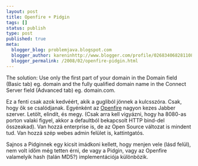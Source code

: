 ```yaml
---
layout: post
title: Openfire + Pidgin
tags: []
status: publish
type: post
published: true
meta:
  blogger_blog: problemjava.blogspot.com
  blogger_author: kareninhttp://www.blogger.com/profile/02683406828110839343noreply@blogger.com
  blogger_permalink: /2008/02/openfire-pidgin.html
---
```

The solution: Use only the first part of your domain in the Domain field
(Basic tab) eg. domain and the fully qualified domain name in the Connect
Server field (Advanced tab) eg. domain.com.

  
Ez a fenti csak azok kedvéért, akik a gugliból jönnek a kulcsszóra. Csak, hogy
ők se csalódjanak. Egyénként az
[Openfire](http://www.jivesoftware.com/products/openfire/) nagyon kezes Jabber
szerver. Letölt, elindít, és megy. (Csak arra kell vigyázni, hogy ha 8080-as
porton valaki figyel, akkor a defaultból bekapcsolt HTTP bind-del összeakad).
Van hozzá enterprise is, de az Open Source változat is mindent tud. Van hozzá
szép webes admin felület is, kattintgatós.

  
Sajnos a Pidginnek egy kicsit imádkoni kellett, hogy menjen vele (lásd felül),
nem volt időm még tetten érni, de vagy a Pidgin, vagy az Openfire valamelyik
hash (talán MD5?) implementációja különbözik.

